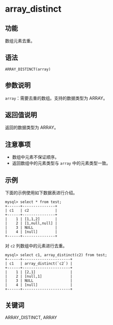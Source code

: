 # array_distinct

## 功能

数组元素去重。

## 语法

`ARRAY_DISTINCT(array)`

## 参数说明

`array`：需要去重的数组。支持的数据类型为 ARRAY。

## 返回值说明

返回的数据类型为 ARRAY。

## 注意事项

* 数组中元素不保证顺序。
* 返回数组中的元素类型与 `array` 中的元素类型一致。

## 示例

下面的示例使用如下数据表进行介绍。

```Plain Text
mysql> select * from test;
+------+---------------+
| c1   | c2            |
+------+---------------+
|    1 | [1,1,2]       |
|    2 | [1,null,null] |
|    3 | NULL          |
|    4 | [null]        |
+------+---------------+
```

对 `c2` 列数组中的元素进行去重。

```Plain Text
mysql> select c1, array_distinct(c2) from test;
+------+----------------------+
| c1   | array_distinct(`c2`) |
+------+----------------------+
|    1 | [2,1]                |
|    2 | [null,1]             |
|    3 | NULL                 |
|    4 | [null]               |
+------+----------------------+
```

## 关键词

ARRAY_DISTINCT, ARRAY
